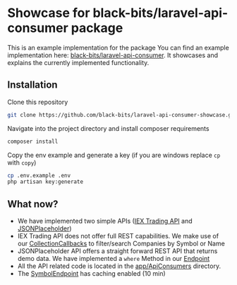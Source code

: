 # Showcase for black-bits/laravel-api-consumer package

This is an example implementation for the package You can find an example implementation here: [black-bits/laravel-api-consumer](https://github.com/black-bits/laravel-api-consumer).
It showcases and explains the currently implemented functionality.


## Installation

Clone this repository

```bash
git clone https://github.com/black-bits/laravel-api-consumer-showcase.git
```

Navigate into the project directory and install composer requirements

```bash
composer install
```

Copy the env example and generate a key (if you are windows replace `cp` with `copy`)

```bash
cp .env.example .env
php artisan key:generate
```

## What now?

 - We have implemented two simple APIs ([IEX Trading API](https://iextrading.com/developer/docs/) and [JSONPlaceholder](https://jsonplaceholder.typicode.com/)) 
 - IEX Trading API does not offer full REST capabilities. We make use of our [CollectionCallbacks](app/CollectionCallbacks/FilterNameCollectionCallback.php) to filter/search Companies by Symbol or Name
 - JSONPlaceholder API offers a straight forward REST API that returns demo data. We have implemented a `where` Method in our [Endpoint](app/ApiConsumers/JSONPlaceholder/Endpoints/PostEndpoint.php)
 - All the API related code is located in the [app/ApiConsumers](app/ApiConsumers) directory.
 - The [SymbolEndpoint](app/ApiConsumers/IEX/Endpoints/SymbolEndpoint.php) has caching enabled (10 min)